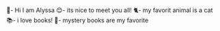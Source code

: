 👋- Hi I am Alyssa
😊- its nice to meet you all!
🐈- my favorit animal is a cat
📚- i love books!
🔎- mystery books are my favorite
